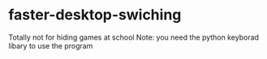 # faster-desktop-swiching
Totally not for hiding games at school
Note: you need the python keyborad libary to use the program
